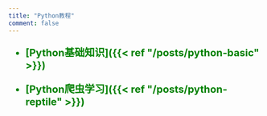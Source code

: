 ```yaml
---
title: "Python教程"
comment: false
---
```


<span style="color:green;font-weight:700;font-size:20px">

- [Python基础知识]({{< ref "/posts/python-basic" >}})  

- [Python爬虫学习]({{< ref "/posts/python-reptile" >}})  

</span>